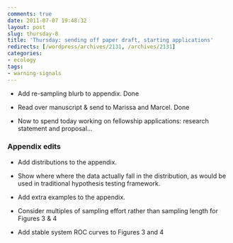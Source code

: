 ```yaml
---
comments: true
date: 2011-07-07 19:48:32
layout: post
slug: thursday-8
title: 'Thursday: sending off paper draft, starting applications'
redirects: [/wordpress/archives/2131, /archives/2131]
categories:
- ecology
tags:
- warning-signals
---
```



	
  * Add re-sampling blurb to appendix. Done

	
  * Read over manuscript & send to Marissa and Marcel. Done

	
  * Now to spend today working on fellowship applications: research statement and proposal...




### Appendix edits





	
  * Add distributions to the appendix.

	
  * Show where where the data actually fall in the distribution, as would be used in traditional hypothesis testing framework.

	
  * Add extra examples to the appendix.

	
  * Consider multiples of sampling effort rather than sampling length for Figures 3 & 4

	
  * Add stable system ROC curves to Figures 3 and 4


